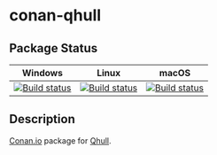 # conan-qhull

## Package Status

| Windows | Linux | macOS |
|:-------:|:-----:|:-----:|
|[![Build status](https://ci.appveyor.com/api/projects/status/8wlu4ohg7nn2vcsn/branch/testing%2F8.0.0?svg=true)](https://ci.appveyor.com/project/SpaceIm/conan-qhull)|[![Build status](https://github.com/SpaceIm/conan-qhull/workflows/.github/workflows/linux.yml/badge.svg?branch=testing%2F8.0.0)](https://github.com/SpaceIm/conan-qhull/actions/workflows/linux.yml?query=branch%3Atesting%2F8.0.0)|[![Build status](https://github.com/SpaceIm/conan-qhull/workflows/.github/workflows/macos.yml/badge.svg?branch=testing%2F8.0.0)](https://github.com/SpaceIm/conan-qhull/actions/workflows/macos.yml?query=branch%3Atesting%2F8.0.0)|

## Description

[Conan.io](https://conan.io) package for [Qhull](https://github.com/qhull/qhull).
